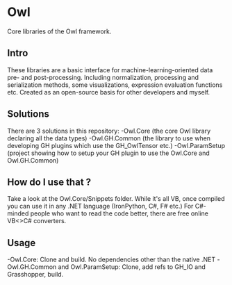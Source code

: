 # Owl
Core libraries of the Owl framework.

## Intro
These libraries are a basic interface for machine-learning-oriented data pre- and post-processing.
Including normalization, processing and serialization methods, some visualizations, expression evaluation functions etc.
Created as an open-source basis for other developers and myself.

## Solutions
There are 3 solutions in this repository:
-Owl.Core (the core Owl library declaring all the data types)
-Owl.GH.Common (the library to use when developing GH plugins which use the GH_OwlTensor etc.)
-Owl.ParamSetup (project showing how to setup your GH plugin to use the Owl.Core and Owl.GH.Common)

## How do I use that ? 
Take a look at the Owl.Core/Snippets folder. 
While it's all VB, once compiled you can use it in any .NET language (IronPython, C#, F# etc.) 
For C#-minded people who want to read the code better, there are free online VB<>C# converters.

## Usage
-Owl.Core: Clone and build. No dependencies other than the native .NET
-Owl.GH.Common and Owl.ParamSetup: Clone, add refs to GH_IO and Grasshopper, build.
